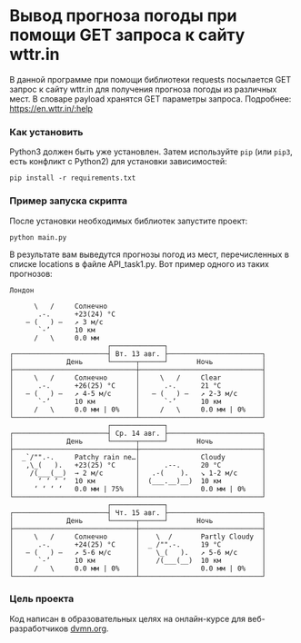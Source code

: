 # Вывод прогноза погоды при помощи GET запроса к сайту wttr.in

В данной программе при помощи библиотеки requests посылается GET запрос к сайту wttr.in для получения прогноза погоды из различных мест.
В словаре payload хранятся GET параметры запроса. Подробнее: https://en.wttr.in/:help

### Как установить

Python3 должен быть уже установлен. 
Затем используйте `pip` (или `pip3`, есть конфликт с Python2) для установки зависимостей:
```
pip install -r requirements.txt
```

### Пример запуска скрипта

После установки необходимых библиотек запустите проект:
```
python main.py
```
В результате вам выведутся прогнозы погод из мест, перечисленных в списке locations в файле API_task1.py. Вот пример одного из таких прогнозов:
```
Лондон

      \   /     Солнечно
       .-.      +23(24) °C
    ― (   ) ―   ↗ 3 м/c
       `-’      10 км
      /   \     0.0 мм
                        ┌─────────────┐
┌───────────────────────┤ Вт. 13 авг. ├───────────────────────┐
│             День      └──────┬──────┘       Ночь            │
├──────────────────────────────┼──────────────────────────────┤
│     \   /     Солнечно       │     \   /     Clear          │
│      .-.      +26(25) °C     │      .-.      21 °C          │
│   ― (   ) ―   ↗ 4-5 м/c      │   ― (   ) ―   ↗ 2-3 м/c      │
│      `-’      10 км          │      `-’      10 км          │
│     /   \     0.0 мм | 0%    │     /   \     0.0 мм | 0%    │
└──────────────────────────────┴──────────────────────────────┘
                        ┌─────────────┐
┌───────────────────────┤ Ср. 14 авг. ├───────────────────────┐
│             День      └──────┬──────┘       Ночь            │
├──────────────────────────────┼──────────────────────────────┤
│  _`/"".-.     Patchy rain ne…│               Cloudy         │
│   ,\_(   ).   +23(25) °C     │      .--.     20 °C          │
│    /(___(__)  → 2 м/c        │   .-(    ).   ↘ 1-2 м/c      │
│      ‘ ‘ ‘ ‘  10 км          │  (___.__)__)  10 км          │
│     ‘ ‘ ‘ ‘   0.0 мм | 75%   │               0.0 мм | 0%    │
└──────────────────────────────┴──────────────────────────────┘
                        ┌─────────────┐
┌───────────────────────┤ Чт. 15 авг. ├───────────────────────┐
│             День      └──────┬──────┘       Ночь            │
├──────────────────────────────┼──────────────────────────────┤
│     \   /     Солнечно       │    \  /       Partly Cloudy  │
│      .-.      +24(25) °C     │  _ /"".-.     19 °C          │
│   ― (   ) ―   ↗ 5-6 м/c      │    \_(   ).   ↗ 5-6 м/c      │
│      `-’      10 км          │    /(___(__)  10 км          │
│     /   \     0.0 мм | 0%    │               0.0 мм | 0%    │
└──────────────────────────────┴──────────────────────────────┘
```

### Цель проекта

Код написан в образовательных целях на онлайн-курсе для веб-разработчиков [dvmn.org](https://dvmn.org/).
